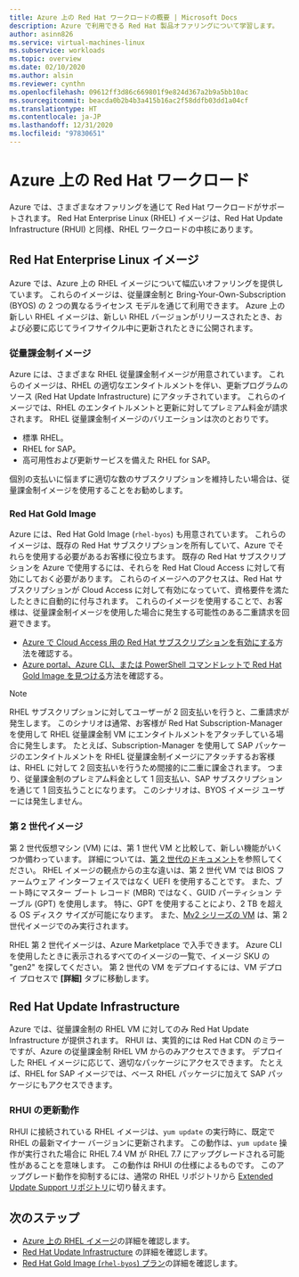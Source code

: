 ```yaml
---
title: Azure 上の Red Hat ワークロードの概要 | Microsoft Docs
description: Azure で利用できる Red Hat 製品オファリングについて学習します。
author: asinn826
ms.service: virtual-machines-linux
ms.subservice: workloads
ms.topic: overview
ms.date: 02/10/2020
ms.author: alsin
ms.reviewer: cynthn
ms.openlocfilehash: 09612ff3d86c669801f9e824d367a2b9a5bb10ac
ms.sourcegitcommit: beacda0b2b4b3a415b16ac2f58ddfb03dd1a04cf
ms.translationtype: HT
ms.contentlocale: ja-JP
ms.lasthandoff: 12/31/2020
ms.locfileid: "97830651"
---
```

# <a name="red-hat-workloads-on-azure"></a>Azure 上の Red Hat ワークロード

Azure では、さまざまなオファリングを通じて Red Hat ワークロードがサポートされます。 Red Hat Enterprise Linux (RHEL) イメージは、Red Hat Update Infrastructure (RHUI) と同様、RHEL ワークロードの中核にあります。

## <a name="red-hat-enterprise-linux-images"></a>Red Hat Enterprise Linux イメージ

Azure では、Azure 上の RHEL イメージについて幅広いオファリングを提供しています。 これらのイメージは、従量課金制と Bring-Your-Own-Subscription (BYOS) の 2 つの異なるライセンス モデルを通じて利用できます。 Azure 上の新しい RHEL イメージは、新しい RHEL バージョンがリリースされたとき、および必要に応じてライフサイクル中に更新されたときに公開されます。

### <a name="pay-as-you-go-images"></a>従量課金制イメージ

Azure には、さまざまな RHEL 従量課金制イメージが用意されています。 これらのイメージは、RHEL の適切なエンタイトルメントを伴い、更新プログラムのソース (Red Hat Update Infrastructure) にアタッチされています。 これらのイメージでは、RHEL のエンタイトルメントと更新に対してプレミアム料金が請求されます。 RHEL 従量課金制イメージのバリエーションは次のとおりです。

* 標準 RHEL。
* RHEL for SAP。
* 高可用性および更新サービスを備えた RHEL for SAP。

個別の支払いに悩まずに適切な数のサブスクリプションを維持したい場合は、従量課金制イメージを使用することをお勧めします。

### <a name="red-hat-gold-images"></a>Red Hat Gold Image

Azure には、Red Hat Gold Image (`rhel-byos`) も用意されています。 これらのイメージは、既存の Red Hat サブスクリプションを所有していて、Azure でそれらを使用する必要があるお客様に役立ちます。 既存の Red Hat サブスクリプションを Azure で使用するには、それらを Red Hat Cloud Access に対して有効にしておく必要があります。 これらのイメージへのアクセスは、Red Hat サブスクリプションが Cloud Access に対して有効になっていて、資格要件を満たしたときに自動的に付与されます。 これらのイメージを使用することで、お客様は、従量課金制イメージを使用した場合に発生する可能性のある二重請求を回避できます。
* [Azure で Cloud Access 用の Red Hat サブスクリプションを有効にする](https://access.redhat.com/documentation/en-us/red_hat_subscription_management/1/html/red_hat_cloud_access_reference_guide/enabling-and-maintaining-subs_cloud-access)方法を確認する。
* [Azure portal、Azure CLI、または PowerShell コマンドレットで Red Hat Gold Image を見つける](./byos.md)方法を確認する。

> [!NOTE]
> RHEL サブスクリプションに対してユーザーが 2 回支払いを行うと、二重請求が発生します。 このシナリオは通常、お客様が Red Hat Subscription-Manager を使用して RHEL 従量課金制 VM にエンタイトルメントをアタッチしている場合に発生します。 たとえば、Subscription-Manager を使用して SAP パッケージのエンタイトルメントを RHEL 従量課金制イメージにアタッチするお客様は、RHEL に対して 2 回支払いを行うため間接的に二重に課金されます。 つまり、従量課金制のプレミアム料金として 1 回支払い、SAP サブスクリプションを通じて 1 回支払うことになります。 このシナリオは、BYOS イメージ ユーザーには発生しません。

### <a name="generation-2-images"></a>第 2 世代イメージ

第 2 世代仮想マシン (VM) には、第 1 世代 VM と比較して、新しい機能がいくつか備わっています。 詳細については、[第 2 世代のドキュメント](../../generation-2.md)を参照してください。 RHEL イメージの観点からの主な違いは、第 2 世代 VM では BIOS ファームウェア インターフェイスではなく UEFI を使用することです。 また、ブート時にマスター ブート レコード (MBR) ではなく、GUID パーティション テーブル (GPT) を使用します。 特に、GPT を使用することにより、2 TB を超える OS ディスク サイズが可能になります。 また、[Mv2 シリーズの VM](../../mv2-series.md) は、第 2 世代イメージでのみ実行されます。

RHEL 第 2 世代イメージは、Azure Marketplace で入手できます。 Azure CLI を使用したときに表示されるすべてのイメージの一覧で、イメージ SKU の "gen2" を探してください。 第 2 世代の VM をデプロイするには、VM デプロイ プロセスで **[詳細]** タブに移動します。

## <a name="red-hat-update-infrastructure"></a>Red Hat Update Infrastructure

Azure では、従量課金制の RHEL VM に対してのみ Red Hat Update Infrastructure が提供されます。 RHUI は、実質的には Red Hat CDN のミラーですが、Azure の従量課金制 RHEL VM からのみアクセスできます。 デプロイした RHEL イメージに応じて、適切なパッケージにアクセスできます。 たとえば、RHEL for SAP イメージでは、ベース RHEL パッケージに加えて SAP パッケージにもアクセスできます。

### <a name="rhui-update-behavior"></a>RHUI の更新動作

RHUI に接続されている RHEL イメージは、`yum update` の実行時に、既定で RHEL の最新マイナー バージョンに更新されます。 この動作は、`yum update` 操作が実行された場合に RHEL 7.4 VM が RHEL 7.7 にアップグレードされる可能性があることを意味します。 この動作は RHUI の仕様によるものです。 このアップグレード動作を抑制するには、通常の RHEL リポジトリから [Extended Update Support リポジトリ](./redhat-rhui.md#rhel-eus-and-version-locking-rhel-vms)に切り替えます。

## <a name="next-steps"></a>次のステップ

* [Azure 上の RHEL イメージ](./redhat-images.md)の詳細を確認します。
* [Red Hat Update Infrastructure](./redhat-rhui.md) の詳細を確認します。
* [Red Hat Gold Image (`rhel-byos`) プラン](./byos.md)の詳細を確認します。